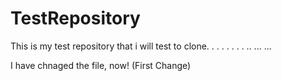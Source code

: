 # TestRepository

This is my test repository that i will test to clone. 
.
.
.
.
.
.
.
..
...
...

I have chnaged the file, now! (First Change)

